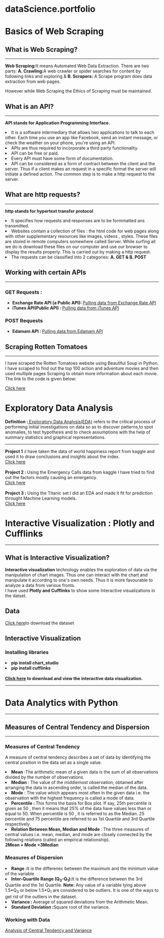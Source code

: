 # dataScience.portfolio
<h1>Basics of Web Scraping</h1>
    <h2> What is Web Scraping?</h2>
    <hr size="3" noshade>
    <p><strong>Web Scraping:</strong>It means Automated Web Data Extraction. There are 
    two parts: <strong>A. Crawling:</strong>A web crawler or spider searches for content
    by following links and exploring & <strong>B. Scrapers:</strong> A Scrape 
    program does data extraction from web pages. </p>
    <p> However while Web Scraping the Ethics of Scraping must be maintained.</p>
    <h2>What is an API?</h2>
    <hr size="3" noshade>
    <p><strong>API stands for Application Programming Interface. </strong></p>
    <li> It is a software intermediary that allows two applications to talk to each 
        other. Each time you use an app like Facebook, send an instant message, 
        or check the weather on your phone, you're using an API.</li>
    <li>APIs are thus required to incorporate a third party functionality.</li>
    <li>API can be free or paid.</li>
    <li>Every API must have some form of documentation.</li>
    <li>API can be considered as a form of contract between the client and the server.
        Thus if a client makes an request in a specific format the server will 
        initiate a defined action. The common step is to make a http request to the 
        server. 
    </li>
    <h2> What are http requests?</h2>
    <hr size="3" noshade>
    <p><strong>http stands for hypertext transfer protocol</strong></p>
    <li>It specifies how requests and responses are to be formmatted ans transmitted.</li>
    <li>
        Websites contain a collection of files : the html code for web pages along 
        with other supplementary resources like images, videos , styles. These 
        files are stored in remote computers somewhere called Server. While surfing
        all we do is download these files on our computer and use our browser to 
        display the results properly. This is carried out by making a http request.
    </li>
    <li>
        The requests can be classified into 2 categories: <strong>A. GET & 
        B. POST</strong>
    </li>
    <h2>Working with certain APIs</h2>
    <hr size="3" noshade>
    <h3>GET Requests : </h3>
    <ul>
        <li>
            <strong>Exchange Rate API (a Public API): </strong><a href="https://github.com/BinayakBasu/dataScience.portfolio/blob/main/Exchange%20Rate%20API.ipynb" target="_blank">Pulling data from Exchange Rate API</a>
        </li>
        <li>
            <strong>iTunes API(Public API) : </strong><a href="https://github.com/BinayakBasu/dataScience.portfolio/blob/main/iTunes%20Api.ipynb" target="_blank">Pulling data from iTunes API</a>
        </li>
    </ul>
    <h3>POST Requests</h3>
    <ul>
        <li>
            <strong>Edamam API : </strong><a href="https://github.com/BinayakBasu/dataScience.portfolio/blob/main/POST%20request.ipynb" target="_blank">Pulling data from Edamam API</a>
        </li>
    </ul>
    <h2> Scraping Rotten Tomatoes</h2>
    <hr size="3" noshade>
    <p>I have scraped the Rotten Tomatoes website using Beautiful Soup in Python. I have scraped
        to find out the top 100 action and adventure movies and then used multiple pages Scraping
        to obtain more information about each movie. The link to the code is given below:
    </p>
    <a href="https://github.com/BinayakBasu/dataScience.portfolio/blob/main/Scraping%20rotten%20tomatoes.ipynb" target="_blank">Click here</a>
    
<h1>Exploratory Data Analysis</h1>
    <div>
        <b>Definition :</b><a href="https://towardsdatascience.com/exploratory-data-analysis-8fc1cb20fd15">
        Exploratory Data Analysis(EDA)</a> refers to the critical process of 
        performing initial investigations on data so as to discover patterns,to spot anomalies,
        to test hypothesis and to check assumptions with the help of summary statistics and 
        graphical representations.
    </div>
    <hr size="4" noshade>
    <div>
        <strong>Project 1 :</strong>I have taken the data of world happiness report from kaggle and 
        used it to draw conclusions and insights about the index.<br>
        <a href="https://github.com/BinayakBasu/dataScience.portfolio/blob/main/world%20happiness%20report%20EDA.ipynb">Click here</a>
        <br><br>
        <strong>Project 2 : </strong>Using the Emergency Calls data from kaggle I have tried to 
        find out the factors mostly causing an emergency.<br>
        <a href="https://github.com/BinayakBasu/dataScience.portfolio/blob/main/Emergency-911%20calls.ipynb">Click here</a><br><br>
        <strong>Project 3 :</strong> Using the Titanic set I did an EDA and made it fit for prediction
        throught Machine Learning models.<br>
        <a href="https://github.com/BinayakBasu/dataScience.portfolio/blob/main/Titanic_EDA.ipynb">Click here</a>
    </div>


 <h1>Interactive Visualization : Plotly and Cufflinks</h1>
    <hr size="4" noshade>
    <h2>What is Interactive Visualization?</h2>
    <div>
        <b>Interactive visualization</b> technology enables the exploration of data via the 
        manipulation of chart images. Thus one can interact with the chart and manipulate it 
        according to one's own needs. Thus it is more favourable to analyze a data from various
        fronts.
        <br>
        I have used <b>Plotly and Cufflinks</b> to show some Interactive visualizations in 
        the datset.
    </div>
    <h2>Data</h2>
    <div>
        <a href="https://www.kaggle.com/shekpaul/global-superstore" target="_blank">Click here</a>to download 
        the dataset
    </div>
    <h2>Interactive Visualization</h2>
    <div>
        <h3>Installing libraries</h3>
        <li>
            <b>pip install chart_studio</b>
        </li>
        <li>
            <b>pip install cufflinks</b>
        </li>
        <br>
        <b>
            <a href="https://nbviewer.jupyter.org/github/BinayakBasu/dataScience.portfolio/blob/da0489b500bc816be6e37cec300534d11919436b/Interactive_%20Visualization.ipynb" target="_blank">
                Click here</a> to download and view the interactive data visualization.
        </b>
    </div>
    <hr size="10" noshade>
    
    
<h1>Data Analytics with Python</h1>
    <hr color="#fe8e28" size="4" noshade>
    <h2>Measures of Central Tendency and Dispersion</h2>
    <hr color="#fe8e28" size="2" noshade>
    <div>
        <h3>Measures of Central Tendency</h3>
        <p>A measure of central tendency describes a set of data by identifying the central 
            position in the data set as a single value.</p>
        <li>
            <b>Mean</b> :The arithmetic mean of a given data is the sum of all observations divided 
            by the number of observations.
        </li>
        <li>
            <b>Median</b> : The value of the middlemost observation, obtained after arranging the data 
            in ascending order, is called the median of the data.
        </li>
        <li>
            <b>Mode</b> : The value which appears most often in the given data i.e. the observation 
            with the highest frequency is called a mode of data.
        </li>
        <li>
            <b>Percentile : </b>This forms the basis for Box plot. If say, 25th percentile 
            is given as 50 , then it means that 25% of the data have values less than or 
            equal to 50. When percentile is 50 , it is referred to as the Median. 25 percentile 
            and 75 percentile are referred to as 1st Quartile and 3rd Quartile respectively.
        </li>
        <li>
            <b>Relation Between Mean, Median and Mode </b>: The three measures of central values 
            i.e. mean, median, and mode are closely connected by the following relations 
            (called an empirical relationship). 
            <br>
            <b>2Mean + Mode =3Median</b>
        </li>
        <h3>Measures of Dispersion</h3>
        <li>
            <b>Range :</b>It is the differenec between the maximum and the minimum value of the 
            variable 
        </li>
        <li>
            <b>Inter-Quartile Range (Q<sub>3</sub>-Q<sub>1</sub>):</b>It is the difference 
            between the 3rd Quartile and the 1st Quartile. <b> Note: </b>Any value of a 
            variable lying above 1.5*Q<sub>3</sub> or below 1.5*Q<sub>1</sub> are considered 
            to be outliers. It is one of the ways to get rid of the outliers in the dataset.
        </li>
        <li>
            <b>Variance : </b>Average of squared deviations from the Arithmetic Mean.
        </li>
        <li>
            <b>Standard Deviation :</b>Square root of the variance.
        </li>
        <h3>Working with Data</h3>
        <a href="https://github.com/BinayakBasu/dataScience.portfolio/blob/main/analysis%20of%20central%20tendency%20and%20dispersion.ipynb" target="_blank">Analysis of Central Tendency and Variance</a>
    </div>
